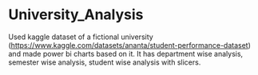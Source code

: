 # University_Analysis

Used kaggle dataset of a fictional university (https://www.kaggle.com/datasets/ananta/student-performance-dataset) and made power bi charts based on it.
It has department wise analysis, semester wise analysis, student wise analysis with slicers.
